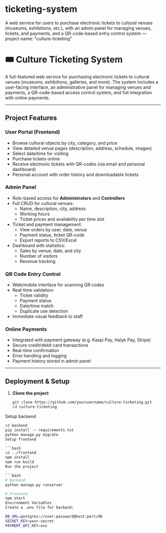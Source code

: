 # ticketing-system
A web service for users to purchase electronic tickets to cultural venues (museums, exhibitions, etc.), with an admin panel for managing venues, tickets, and payments, and a QR-code-based entry control system — project name: "culture-ticketing"
# 🎟️ Culture Ticketing System

A full-featured web service for purchasing electronic tickets to cultural venues (museums, exhibitions, galleries, and more). The system includes a user-facing interface, an administrative panel for managing venues and payments, a QR-code-based access control system, and full integration with online payments.

---

## Project Features

### User Portal (Frontend)

- Browse cultural objects by city, category, and price
- View detailed venue pages (description, address, schedule, images)
- Select date/time for visiting
- Purchase tickets online
- Receive electronic tickets with QR-codes (via email and personal dashboard)
- Personal account with order history and downloadable tickets

### Admin Panel

- Role-based access for **Administrators** and **Controllers**
- Full CRUD for cultural venues:
  - Name, description, city, address
  - Working hours
  - Ticket prices and availability per time slot
- Ticket and payment management:
  - View orders by user, date, venue
  - Payment status, ticket QR-code
  - Export reports to CSV/Excel
- Dashboard with statistics:
  - Sales by venue, date, and city
  - Number of visitors
  - Revenue tracking

### QR Code Entry Control

- Web/mobile interface for scanning QR codes
- Real-time validation:
  - Ticket validity
  - Payment status
  - Date/time match
  - Duplicate use detection
- Immediate visual feedback to staff

### Online Payments

- Integrated with payment gateway (e.g. Kaspi Pay, Halyk Pay, Stripe)
- Secure credit/debit card transactions
- Real-time confirmation
- Error handling and logging
- Payment history stored in admin panel

---
## Deployment & Setup

1. **Clone the project**
   ```bash
   git clone https://github.com/yourusername/culture-ticketing.git
   cd culture-ticketing
Setup backend

```bash
cd backend
pip install -r requirements.txt
python manage.py migrate
Setup frontend

```bash
cd ../frontend
npm install
npm run build
Run the project

```bash
# Backend
python manage.py runserver

# Frontend
npm start
Environment Variables
Create a .env file for backend:

DB_URL=postgres://user:password@host:port/db
SECRET_KEY=your-secret
PAYMENT_API_KEY=xxx


